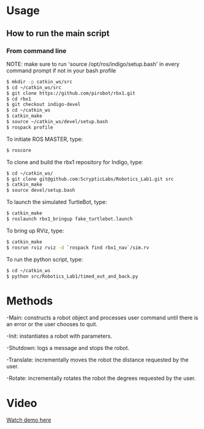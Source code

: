 # Usage
## How to run the main script
### From command line

NOTE: make sure to run 'source /opt/ros/indigo/setup.bash' in every command prompt if not in your bash profile 
```bash
$ mkdir -p catkin_ws/src 
$ cd ~/catkin_ws/src
$ git clone https://github.com/pirobot/rbx1.git 
$ cd rbx1
$ git checkout indigo-devel
$ cd ~/catkin_ws
$ catkin_make
$ source ~/catkin_ws/devel/setup.bash
$ rospack profile
```
To initiate ROS MASTER, type:
```bash
$ roscore
```
To clone and build the rbx1 repository for Indigo, type:
```bash
$ cd ~/catkin_ws/
$ git clone git@github.com:ScrypticLabs/Robotics_Lab1.git src
$ catkin_make
$ source devel/setup.bash
```

To launch the simulated TurtleBot, type:
```bash
$ catkin_make
$ roslaunch rbx1_bringup fake_turtlebot.launch 
```

To bring up RViz, type:
```bash
$ catkin_make
$ rosrun rviz rviz -d `rospack find rbx1_nav`/sim.rv
```

To run the python script, type:
```bash
$ cd ~/catkin_ws
$ python src/Robotics_Lab1/timed_out_and_back.py
```

# Methods
-Main: constructs a robot object and processes user command until there is an error or the user chooses to quit.

-Init: instantiates a robot with parameters. 

-Shutdown: logs a message and stops the robot.

-Translate: incrementally moves the robot the distance requested by the user.

-Rotate: incrementally rotates the robot the degrees requested by the user.

# Video
[Watch demo here](https://www.youtube.com/watch?v=wNQavCcd48c&t=3s)

